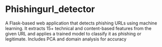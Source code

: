# Phishingurl_detector
A Flask-based web application that detects phishing URLs using machine learning. It extracts 15+ technical and content-based features from the given URL and applies a trained model to classify it as phishing or legitimate. Includes PCA and domain analysis for accuracy
